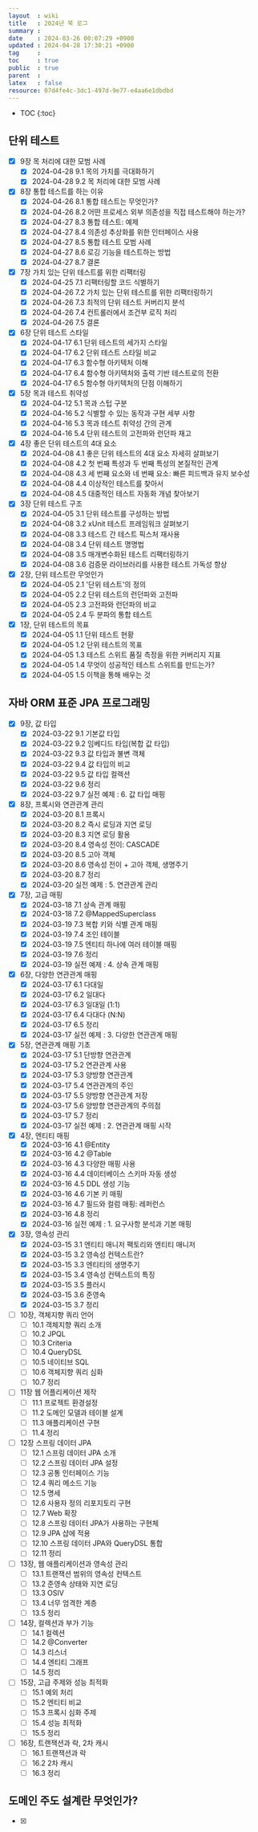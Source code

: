 ```yaml
---
layout  : wiki
title   : 2024년 북 로그
summary : 
date    : 2024-03-26 00:07:29 +0900
updated : 2024-04-28 17:30:21 +0900
tag     : 
toc     : true
public  : true
parent  : 
latex   : false
resource: 07d4fe4c-3dc1-497d-9e77-e4aa6e1dbdbd
---
```

* TOC
{:toc}

## 단위 테스트
* [X] 9장 목 처리에 대한 모범 사례
    * [X] 2024-04-28 9.1 목의 가치를 극대화하기
    * [X] 2024-04-28 9.2 목 처리에 대한 모범 사례
* [X] 8장 통합 테스트를 하는 이유
    * [X] 2024-04-26 8.1 통합 테스트는 무엇인가?
    * [X] 2024-04-26 8.2 어떤 프로세스 외부 의존성을 직접 테스트해야 하는가?
    * [X] 2024-04-27 8.3 통합 테스트: 예제
    * [X] 2024-04-27 8.4 의존성 추상화를 위한 인터페이스 사용
    * [X] 2024-04-27 8.5 통합 테스트 모범 사례
    * [X] 2024-04-27 8.6 로깅 기능을 테스트하는 방법
    * [X] 2024-04-27 8.7 결론
* [X] 7장 가치 있는 단위 테스트를 위한 리팩터링
    * [X] 2024-04-25 7.1 리팩터링할 코드 식별하기
    * [X] 2024-04-26 7.2 가치 있는 단위 테스트를 위한 리팩터링하기
    * [X] 2024-04-26 7.3 최적의 단위 테스트 커버리지 분석
    * [X] 2024-04-26 7.4 컨트롤러에서 조건부 로직 처리
    * [X] 2024-04-26 7.5 결론
* [X] 6장 단위 테스트 스타일
    * [X] 2024-04-17 6.1 단위 테스트의 세가지 스타일
    * [X] 2024-04-17 6.2 단위 테스트 스타일 비교
    * [X] 2024-04-17 6.3 함수형 아키텍처 이해
    * [X] 2024-04-17 6.4 함수형 아키텍처와 출력 기반 테스트로의 전환
    * [X] 2024-04-17 6.5 함수형 아키텍처의 단점 이해하기
* [X] 5장 목과 테스트 취약성
    * [X] 2024-04-12 5.1 목과 스텁 구분
    * [X] 2024-04-16 5.2 식별할 수 있는 동작과 구현 세부 사항
    * [X] 2024-04-16 5.3 목과 테스트 취약성 간의 관계
    * [X] 2024-04-16 5.4 단위 테스트의 고전파와 런던파 재고
* [X] 4장 좋은 단위 테스트의 4대 요소
    * [X] 2024-04-08 4.1 좋은 단위 테스트의 4대 요소 자세히 살펴보기
    * [X] 2024-04-08 4.2 첫 번째 특성과 두 번째 특성의 본질적인 관계
    * [X] 2024-04-08 4.3 세 번째 요소와 네 번째 요소: 빠른 피드백과 유지 보수성
    * [X] 2024-04-08 4.4 이상적인 테스트를 찾아서
    * [X] 2024-04-08 4.5 대중적인 테스트 자동화 개념 찾아보기
* [X] 3장 단위 테스트 구조
    * [X] 2024-04-05 3.1 단위 테스트를 구성하는 방법
    * [X] 2024-04-08 3.2 xUnit 테스트 프레임워크 살펴보기
    * [X] 2024-04-08 3.3 테스트 간 테스트 픽스처 재사용
    * [X] 2024-04-08 3.4 단위 테스트 명명법
    * [X] 2024-04-08 3.5 매개변수화된 테스트 리팩터링하기
    * [X] 2024-04-08 3.6 검증문 라이브러리를 사용한 테스트 가독성 향상
* [X] 2장, 단위 테스트란 무엇인가
    * [X] 2024-04-05 2.1 '단위 테스트'의 정의
    * [X] 2024-04-05 2.2 단위 테스트의 런던파와 고전파
    * [X] 2024-04-05 2.3 고전파와 런던파의 비교
    * [X] 2024-04-05 2.4 두 분파의 통합 테스트
* [X] 1장, 단위 테스트의 목표
    * [X] 2024-04-05 1.1 단위 테스트 현황
    * [X] 2024-04-05 1.2 단위 테스트의 목표
    * [X] 2024-04-05 1.3 테스트 스위트 품질 측정을 위한 커버리지 지표
    * [X] 2024-04-05 1.4 무엇이 성공적인 테스트 스위트를 만드는가?
    * [X] 2024-04-05 1.5 이책을 통해 배우는 것

## 자바 ORM 표준 JPA 프로그래밍
* [X] 9장, 값 타입
    * [X] 2024-03-22 9.1 기본값 타입
    * [X] 2024-03-22 9.2 임베디드 타입(복합 값 타입)
    * [X] 2024-03-22 9.3 값 타입과 불변 객체
    * [X] 2024-03-22 9.4 값 타입의 비교
    * [X] 2024-03-22 9.5 값 타입 컬렉션
    * [X] 2024-03-22 9.6 정리
    * [X] 2024-03-22 9.7 실전 예제 : 6. 값 타입 매핑
* [X] 8장, 프록시와 연관관계 관리
    * [X] 2024-03-20 8.1 프록시
    * [X] 2024-03-20 8.2 즉시 로딩과 지연 로딩
    * [X] 2024-03-20 8.3 지연 로딩 활용
    * [X] 2024-03-20 8.4 영속성 전이: CASCADE
    * [X] 2024-03-20 8.5 고아 객체
    * [X] 2024-03-20 8.6 영속성 전이 + 고아 객체, 생명주기
    * [X] 2024-03-20 8.7 정리
    * [X] 2024-03-20 실전 예제 : 5. 연관관계 관리
* [X]  7장, 고급 매핑
    * [X] 2024-03-18 7.1 상속 관계 매핑
    * [X] 2024-03-18 7.2 @MappedSuperclass
    * [X] 2024-03-19 7.3 복합 키와 식별 관계 매핑
    * [X] 2024-03-19 7.4 조인 테이블
    * [X] 2024-03-19 7.5 엔티티 하나에 여러 테이블 매핑
    * [X] 2024-03-19 7.6 정리
    * [X] 2024-03-19 실전 예제 : 4. 상속 관계 매핑
* [X] 6장, 다양한 연관관계 매핑
    * [X] 2024-03-17 6.1 다대일
    * [X] 2024-03-17 6.2 일대다
    * [X] 2024-03-17 6.3 일대일 (1:1)
    * [X] 2024-03-17 6.4 다대다 (N:N)
    * [X] 2024-03-17 6.5 정리
    * [X] 2024-03-17 실전 예제 : 3. 다양한 연관관계 매핑
* [X] 5장, 연관관계 매핑 기초
    * [X] 2024-03-17 5.1 단방향 연관관계
    * [X] 2024-03-17 5.2 연관관계 사용
    * [X] 2024-03-17 5.3 양방향 연관관계
    * [X] 2024-03-17 5.4 연관관계의 주인
    * [X] 2024-03-17 5.5 양방향 연관관계 저장
    * [X] 2024-03-17 5.6 양방향 연관관계의 주의점
    * [X] 2024-03-17 5.7 정리
    * [X] 2024-03-17 실전 예제 : 2. 연관관계 매핑 시작
* [X] 4장, 엔티티 매핑
    * [X] 2024-03-16 4.1 @Entity
    * [X] 2024-03-16 4.2 @Table
    * [X] 2024-03-16 4.3 다양한 매핑 사용
    * [X] 2024-03-16 4.4 데이터베이스 스키마 자동 생성
    * [X] 2024-03-16 4.5 DDL 생성 기능
    * [X] 2024-03-16 4.6 기본 키 매핑
    * [X] 2024-03-16 4.7 필드와 컬럼 매핑: 레퍼런스
    * [X] 2024-03-16 4.8 정리
    * [X] 2024-03-16 실전 예제 : 1. 요구사항 분석과 기본 매핑
* [X] 3장, 영속성 관리
    * [X] 2024-03-15 3.1 엔티티 매니저 팩토리와 엔티티 매니저
    * [X] 2024-03-15 3.2 영속성 컨텍스트란?
    * [X] 2024-03-15 3.3 엔티티의 생명주기
    * [X] 2024-03-15 3.4 영속성 컨텍스트의 특징
    * [X] 2024-03-15 3.5 플러시
    * [X] 2024-03-15 3.6 준영속
    * [X] 2024-03-15 3.7 정리
* [ ] 10장, 객체지향 쿼리 언어
    * [ ] 10.1 객체지향 쿼리 소개
    * [ ] 10.2 JPQL
    * [ ] 10.3 Criteria
    * [ ] 10.4 QueryDSL
    * [ ] 10.5 네이티브 SQL
    * [ ] 10.6 객체지향 쿼리 심화
    * [ ] 10.7 정리
* [ ] 11장 웹 어플리케이션 제작
    * [ ] 11.1 프로젝트 환경설정
    * [ ] 11.2 도메인 모델과 테이블 설계
    * [ ] 11.3 애플리케이션 구현
    * [ ] 11.4 정리
* [ ] 12장 스프링 데이터 JPA
    * [ ] 12.1 스프링 데이터 JPA 소개
    * [ ] 12.2 스프링 데이터 JPA 설정
    * [ ] 12.3 공통 인터페이스 기능
    * [ ] 12.4 쿼리 메소드 기능
    * [ ] 12.5 명세
    * [ ] 12.6 사용자 정의 리포지토리 구현
    * [ ] 12.7 Web 확장
    * [ ] 12.8 스프링 데이터 JPA가 사용하는 구현체
    * [ ] 12.9 JPA 샵에 적용
    * [ ] 12.10 스프링 데이터 JPA와 QueryDSL 통합
    * [ ] 12.11 정리
* [ ] 13장, 웹 애플리케이션과 영속성 관리
    * [ ] 13.1 트랜잭션 범위의 영속성 컨텍스트
    * [ ] 13.2 준영속 상태와 지연 로딩
    * [ ] 13.3 OSIV
    * [ ] 13.4 너무 엄격한 계층
    * [ ] 13.5 정리
* [ ] 14장, 컬렉션과 부가 기능
    * [ ] 14.1 컬렉션
    * [ ] 14.2 @Converter
    * [ ] 14.3 리스너
    * [ ] 14.4 엔티티 그래프
    * [ ] 14.5 정리
* [ ] 15장, 고급 주제와 성능 최적화
    * [ ] 15.1 예외 처리
    * [ ] 15.2 엔티티 비교
    * [ ] 15.3 프록시 심화 주제
    * [ ] 15.4 성능 최적화
    * [ ] 15.5 정리
* [ ] 16장, 트랜잭션과 락, 2차 캐시
    * [ ] 16.1 트랜잭션과 락
    * [ ] 16.2 2차 캐시
    * [ ] 16.3 정리

## 도메인 주도 설계란 무엇인가?
* [x] 
